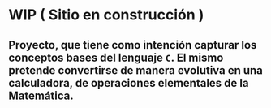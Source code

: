 # WIP ( Sitio en construcción )

## Proyecto, que tiene como intención capturar los conceptos bases del lenguaje `C`. El mismo pretende convertirse de manera evolutiva en una calculadora, de operaciones elementales de la Matemática.
